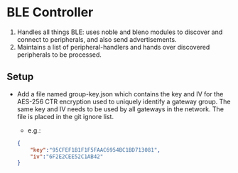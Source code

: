 # BLE Controller
1. Handles all things BLE: uses noble and bleno modules to discover and connect to peripherals, and also send 
advertisements.
2. Maintains a list of peripheral-handlers and hands over discovered peripherals to be processed.

## Setup
* Add a file named group-key.json which contains the key and IV for the AES-256 CTR encryption used to uniquely identify a gateway group. The same key and IV needs to be used by all gateways in the network. The file is placed in the git ignore list.

    * e.g.:
    ```json
    {  
        "key":"95CFEF1B1F1F5FAAC6954BC1BD713081",
        "iv":"6F2E2CEE52C1AB42"  
    }
    ```  

